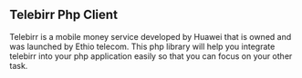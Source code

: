 ## Telebirr Php Client

Telebirr is a mobile money service developed by Huawei that is owned and was launched by Ethio telecom.
This php library will help you integrate telebirr into your php application easily so that you can focus on your other task.